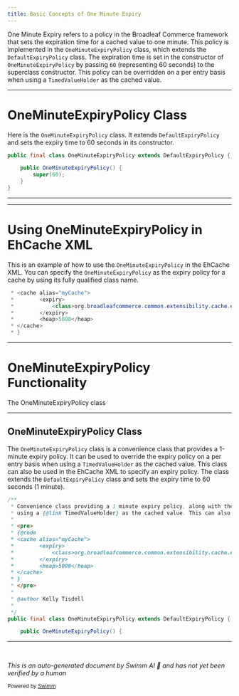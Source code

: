 ```yaml
---
title: Basic Concepts of One Minute Expiry
---
```

One Minute Expiry refers to a policy in the Broadleaf Commerce framework that sets the expiration time for a cached value to one minute. This policy is implemented in the `OneMinuteExpiryPolicy` class, which extends the `DefaultExpiryPolicy` class. The expiration time is set in the constructor of `OneMinuteExpiryPolicy` by passing `60` (representing 60 seconds) to the superclass constructor. This policy can be overridden on a per entry basis when using a `TimedValueHolder` as the cached value.

<SwmSnippet path="/common/src/main/java/org/broadleafcommerce/common/extensibility/cache/ehcache/OneMinuteExpiryPolicy.java" line="40">

---

# OneMinuteExpiryPolicy Class

Here is the `OneMinuteExpiryPolicy` class. It extends `DefaultExpiryPolicy` and sets the expiry time to 60 seconds in its constructor.

```java
public final class OneMinuteExpiryPolicy extends DefaultExpiryPolicy {

    public OneMinuteExpiryPolicy() {
        super(60);
    }
}
```

---

</SwmSnippet>

<SwmSnippet path="/common/src/main/java/org/broadleafcommerce/common/extensibility/cache/ehcache/OneMinuteExpiryPolicy.java" line="28">

---

# Using OneMinuteExpiryPolicy in EhCache XML

This is an example of how to use the `OneMinuteExpiryPolicy` in the EhCache XML. You can specify the `OneMinuteExpiryPolicy` as the expiry policy for a cache by using its fully qualified class name.

```java
 * <cache alias="myCache">
 *        <expiry>
 *            <class>org.broadleafcommerce.common.extensibility.cache.ehcache.OneMinuteExpiryPolicy</class>
 *        </expiry>
 *        <heap>5000</heap>
 * </cache>
 * }
```

---

</SwmSnippet>

# OneMinuteExpiryPolicy Functionality

The OneMinuteExpiryPolicy class

<SwmSnippet path="/common/src/main/java/org/broadleafcommerce/common/extensibility/cache/ehcache/OneMinuteExpiryPolicy.java" line="22">

---

## OneMinuteExpiryPolicy Class

The `OneMinuteExpiryPolicy` class is a convenience class that provides a 1-minute expiry policy. It can be used to override the expiry policy on a per entry basis when using a `TimedValueHolder` as the cached value. This class can also be used in the EhCache XML to specify an expiry policy. The class extends the `DefaultExpiryPolicy` class and sets the expiry time to 60 seconds (1 minute).

```java
/**
 * Convenience class providing a 1 minute expiry policy, along with the ability to override it on a per entry basis when 
 * using a {@link TimedValueHolder} as the cached value. This can also be used in the EhCache XML to specify an expiry policy:
 * 
 * <pre>
 * {@code
 * <cache alias="myCache">
 *        <expiry>
 *            <class>org.broadleafcommerce.common.extensibility.cache.ehcache.OneMinuteExpiryPolicy</class>
 *        </expiry>
 *        <heap>5000</heap>
 * </cache>
 * }
 * </pre>
 * 
 * @author Kelly Tisdell
 *
 */
public final class OneMinuteExpiryPolicy extends DefaultExpiryPolicy {

    public OneMinuteExpiryPolicy() {
```

---

</SwmSnippet>

&nbsp;

*This is an auto-generated document by Swimm AI 🌊 and has not yet been verified by a human*

<SwmMeta version="3.0.0" repo-id="Z2l0aHViJTNBJTNBQnJvYWRsZWFmQ29tbWVyY2UtZGVtbyUzQSUzQWdpbGFkbmF2b3Q=" repo-name="BroadleafCommerce-demo" doc-type="overview"><sup>Powered by [Swimm](/)</sup></SwmMeta>
